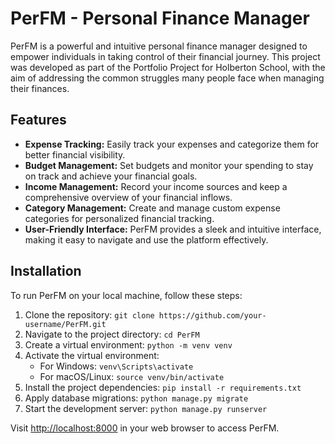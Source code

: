 <h1>PerFM - Personal Finance Manager</h1>

<p>PerFM is a powerful and intuitive personal finance manager designed to empower individuals in taking control of their financial journey. This project was developed as part of the Portfolio Project for Holberton School, with the aim of addressing the common struggles many people face when managing their finances.</p>

<h2>Features</h2>

<ul>
  <li><strong>Expense Tracking:</strong> Easily track your expenses and categorize them for better financial visibility.</li>
  <li><strong>Budget Management:</strong> Set budgets and monitor your spending to stay on track and achieve your financial goals.</li>
  <li><strong>Income Management:</strong> Record your income sources and keep a comprehensive overview of your financial inflows.</li>
  <li><strong>Category Management:</strong> Create and manage custom expense categories for personalized financial tracking.</li>
  <li><strong>User-Friendly Interface:</strong> PerFM provides a sleek and intuitive interface, making it easy to navigate and use the platform effectively.</li>
</ul>

<h2>Installation</h2>

<p>To run PerFM on your local machine, follow these steps:</p>

<ol>
  <li>Clone the repository: <code>git clone https://github.com/your-username/PerFM.git</code></li>
  <li>Navigate to the project directory: <code>cd PerFM</code></li>
  <li>Create a virtual environment: <code>python -m venv venv</code></li>
  <li>Activate the virtual environment:
    <ul>
      <li>For Windows: <code>venv\Scripts\activate</code></li>
      <li>For macOS/Linux: <code>source venv/bin/activate</code></li>
    </ul>
  </li>
  <li>Install the project dependencies: <code>pip install -r requirements.txt</code></li>
  <li>Apply database migrations: <code>python manage.py migrate</code></li>
  <li>Start the development server: <code>python manage.py runserver</code></li>
</ol>

<p>Visit <a href="http://localhost:8000">http://localhost:8000</a> in your web browser to access PerFM.</p>
